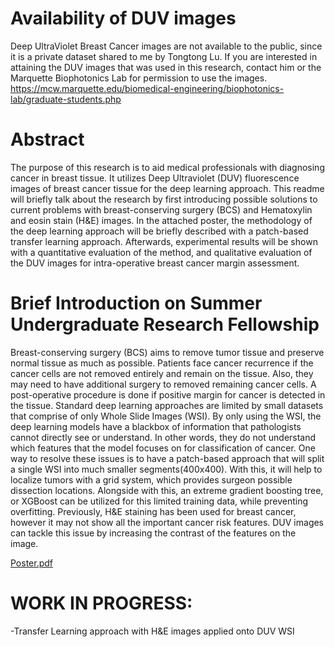 # Availability of DUV images
Deep UltraViolet Breast Cancer images are not available to the public, since it is a private dataset shared to me by Tongtong Lu. 
If you are interested in attaining the DUV images that was used in this research, contact him or the Marquette Biophotonics Lab for permission to use the images. 
https://mcw.marquette.edu/biomedical-engineering/biophotonics-lab/graduate-students.php

# Abstract
The purpose of this research is to aid medical professionals with diagnosing cancer in breast tissue. It utilizes Deep Ultraviolet (DUV) fluorescence images of breast cancer tissue for the deep learning approach. This readme will briefly talk about the research by first introducing possible solutions to current problems with breast-conserving surgery (BCS) and Hematoxylin and eosin stain (H&E) images. In the attached poster, the methodology of the deep learning approach will be briefly described with a patch-based transfer learning approach. Afterwards, experimental results will be shown with a quantitative evaluation of the method, and qualitative evaluation of the DUV images for intra-operative breast cancer margin assessment.

# Brief Introduction on Summer Undergraduate Research Fellowship
Breast-conserving surgery (BCS) aims to remove tumor tissue and preserve normal tissue as much as possible. Patients face cancer recurrence if the cancer cells are not removed entirely and remain on the tissue. Also, they may need to have additional surgery to removed remaining cancer cells. A post-operative procedure is done if positive margin for cancer is detected in the tissue. Standard deep learning approaches are limited by small datasets that comprise of only Whole Slide Images (WSI). By only using the WSI, the deep learning models have a blackbox of information that pathologists cannot directly see or understand. In other words, they do not understand which features that the model focuses on for classification of cancer. One way to resolve these issues is to have a patch-based approach that will split a single WSI into much smaller segments(400x400). With this, it will help to localize tumors with a grid system, which provides surgeon possible dissection locations. Alongside with this, an extreme gradient boosting tree, or XGBoost can be utilized for this limited training data, while preventing overfitting. Previously, H&E staining has been used for breast cancer, however it may not show all the important cancer risk features. DUV images can tackle this issue by increasing the contrast of the features on the image.

[Poster.pdf](https://github.com/dominusoctane/Breast-Cancer-Research/files/7566537/Poster.pdf)

# WORK IN PROGRESS:
-Transfer Learning approach with H&E images applied onto DUV WSI
